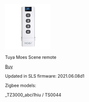 ![icon](icon.png)

Tuya Moes Scene remote

[Buy](http://alli.pub/5tomyy)

Updated in SLS firmware: 2021.06.08d1

Zigbee models:

_TZ3000_abci1hiu / TS0044
